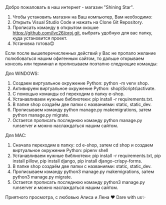 Добро пожаловать в наш интернет - магазин "Shining Star".

1) Чтобы установить магазин на Ваш компьютер, Вам необходимо:
2) Открыть Visual Studio Code и нажать на Clone Git Repository.
3) Прописать команду в открытом окошке https://github.com/lvc26/proj.git, выбрать удобную для вас папку, куда установится проект.
4) Установка готова😊


Если после вышеперечисленных действий у Вас не пропало желание полюбоваться нашим офигенным сайтом, то дальше открываем консоль или терминал и прописываем поэтапно следующие команды:

Для WINDOWS:
1) Создаем виртуальное окружение Python: python -m venv shop.
2) Активируем виртуальное окружение Python: shop\Scripts\activate.
3) C помощью команды cd переходим в папку e-shop.
4) Устанавливаем нужные библиотеки: pip install -r requirements.txt.
5) В папке shop создаём две папки с названиями: static, static_dev.
6) Прописываем команду python manage.py makemigrations, затем python manage.py migrate.
7) Остается прописать последнюю команду python manage.py runserver и можно наслаждаться нашим сайтом.

Для MAC:
1) Сначала переходим в папку: cd e-shop, затем cd shop и создаем виртуальное окружение Python: pipenv shell
2) Устанавливаем нужные библиотеки: pip install -r requirements.txt, pip install pillow, pip install django, pip install django-crispy-forms.
3) В папке shop создаём две папки с названиями: static, static_dev.
4) Прописываем команду python3 manage.py makemigrations, затем python3 manage.py migrate.
5) Остается прописать последнюю команду python3 manage.py runserver и можно наслаждаться нашим сайтом.


Приятного просмотра, с любовью Алиса и Лена ❤️
Dare with us✨

